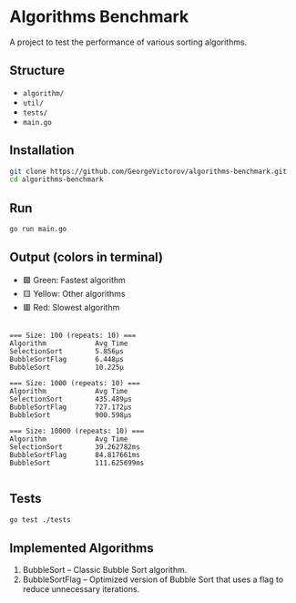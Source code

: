 # Algorithms Benchmark

A project to test the performance of various sorting algorithms.

## Structure

- `algorithm/`
- `util/`
- `tests/`
- `main.go`

## Installation

```bash
git clone https://github.com/GeorgeVictorov/algorithms-benchmark.git
cd algorithms-benchmark
```

## Run

```bash
go run main.go
```

## Output (colors in terminal)

- 🟩 Green: Fastest algorithm
- 🟨 Yellow: Other algorithms
- 🟥 Red: Slowest algorithm

```

=== Size: 100 (repeats: 10) ===
Algorithm            Avg Time
SelectionSort        5.856µs
BubbleSortFlag       6.448µs
BubbleSort           10.225µ

=== Size: 1000 (repeats: 10) ===
Algorithm            Avg Time
SelectionSort        435.489µs
BubbleSortFlag       727.172µs
BubbleSort           900.598µs

=== Size: 10000 (repeats: 10) ===
Algorithm            Avg Time
SelectionSort        39.262782ms
BubbleSortFlag       84.817661ms
BubbleSort           111.625699ms


```

## Tests

```bash
go test ./tests
```

## Implemented Algorithms

1. BubbleSort – Classic Bubble Sort algorithm.
2. BubbleSortFlag – Optimized version of Bubble Sort that uses a flag to reduce unnecessary iterations.
